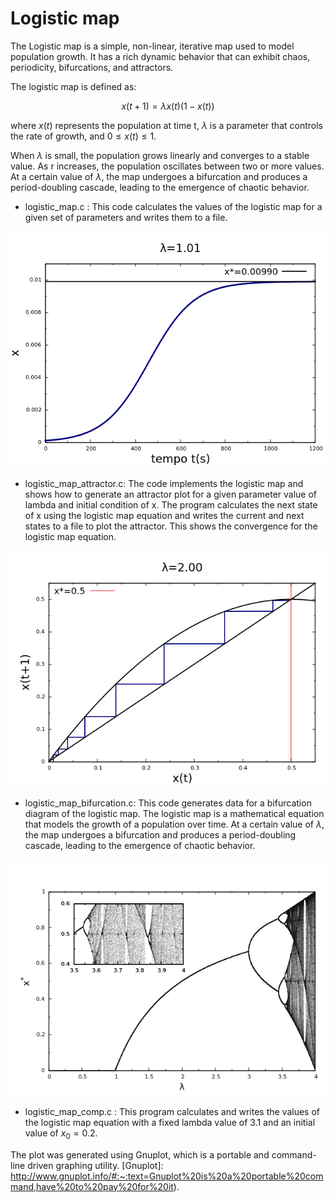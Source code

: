 # Logistic map

The Logistic map is a simple, non-linear, iterative map used to model population growth. It has a rich dynamic behavior that can exhibit chaos, periodicity, bifurcations, and attractors.

The logistic map is defined as:

$$x(t+1)=\lambda x(t)\left( 1-x(t)\right)$$

where $x(t)$ represents the population at time t, $\lambda$ is a parameter that controls the rate of growth, and $0 ≤ x(t) ≤ 1$.

When $\lambda$ is small, the population grows linearly and converges to a stable value. As r increases, the population oscillates between two or more values. At a certain value of $\lambda$, the map undergoes a bifurcation and produces a period-doubling cascade, leading to the emergence of chaotic behavior.

- logistic_map.c : This code calculates the values of the logistic map for a given set of parameters and writes them to a file.

<img src="Image/mapa_logistico_lambda1,01.png">

- logistic_map_attractor.c: The code implements the logistic map and shows how to generate an attractor plot for a given parameter value of lambda and initial condition of x. The program calculates the next state of x using the logistic map equation and writes the current and next states to a file to plot the attractor. This shows the convergence for the logistic map equation.

<img src="Image/mapa_logistico_atrator_lambda2.png">


- logistic_map_bifurcation.c: This code generates data for a bifurcation diagram of the logistic map. The logistic map is a mathematical equation that models the growth of a population over time. At a certain value of $\lambda$, the map undergoes a bifurcation and produces a period-doubling cascade, leading to the emergence of chaotic behavior.

<img src="Image/mapa_bifurcacao.png">

- logistic_map_comp.c : This program calculates and writes the values of the logistic map equation with a fixed lambda value of 3.1 and an initial value of $x_0=0.2$.

The plot was generated using Gnuplot, which is a portable and command-line driven graphing utility.
[Gnuplot]: http://www.gnuplot.info/#:~:text=Gnuplot%20is%20a%20portable%20command,have%20to%20pay%20for%20it).

